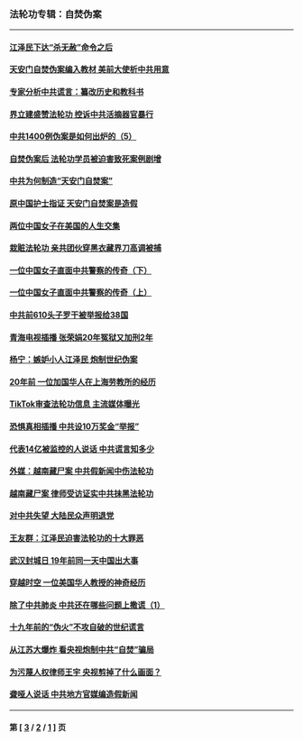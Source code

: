 ### 法轮功专辑：自焚伪案
---
#### [江泽民下达“杀无赦”命令之后](../../pages/nf5562/n13878084.md?09120430) 
#### [天安门自焚伪案编入教材 美前大使析中共用意](../../pages/nf5562/n13791932.md?09120430) 
#### [专家分析中共谎言：纂改历史和教科书](../../pages/nf5562/n13781542.md?09120430) 
#### [界立建盛赞法轮功 控诉中共活摘器官暴行](../../pages/nf5562/n13781971.md?09120430) 
#### [中共1400例伪案是如何出炉的（5）](../../pages/nf5562/n13226831.md?09120430) 
#### [自焚伪案后 法轮功学员被迫害致死案例剧增](../../pages/nf5562/n13190600.md?09120430) 
#### [中共为何制造“天安门自焚案”](../../pages/nf5562/n13183270.md?09120430) 
#### [原中国护士指证 天安门自焚案是造假](../../pages/nf5562/n13172289.md?09120430) 
#### [两位中国女子在美国的人生交集](../../pages/nf5562/n13156138.md?09120430) 
#### [栽赃法轮功 亲共团伙穿黑衣藏界刀高调被捕](../../pages/nf5562/n13073780.md?09120430) 
#### [一位中国女子直面中共警察的传奇（下）](../../pages/nf5562/n12989706.md?09120430) 
#### [一位中国女子直面中共警察的传奇（上）](../../pages/nf5562/n12985072.md?09120430) 
#### [中共前610头子罗干被举报给38国](../../pages/nf5562/n12975419.md?09120430) 
#### [青海电视插播 张荣娟20年冤狱又加刑2年](../../pages/nf5562/n12738166.md?09120430) 
#### [杨宁：嫉妒小人江泽民 炮制世纪伪案](../../pages/nf5562/n12724108.md?09120430) 
#### [20年前 一位加国华人在上海劳教所的经历](../../pages/nf5562/n12707932.md?09120430) 
#### [TikTok审查法轮功信息 主流媒体曝光](../../pages/nf5562/n12362336.md?09120430) 
#### [恐惧真相插播 中共设10万奖金“举报”](../../pages/nf5562/n12306396.md?09120430) 
#### [代表14亿被监控的人说话 中共谎言知多少](../../pages/nf5562/n12297484.md?09120430) 
#### [外媒：越南藏尸案 中共假新闻中伤法轮功](../../pages/nf5562/n12264411.md?09120430) 
#### [越南藏尸案 律师受访证实中共抹黑法轮功](../../pages/nf5562/n12261878.md?09120430) 
#### [对中共失望 大陆民众声明退党](../../pages/nf5562/n12187315.md?09120430) 
#### [王友群：江泽民迫害法轮功的十大罪恶](../../pages/nf5562/n12169074.md?09120430) 
#### [武汉封城日 19年前同一天中国出大事](../../pages/nf5562/n12150901.md?09120430) 
#### [穿越时空  一位美国华人教授的神奇经历](../../pages/nf5562/n12097460.md?09120430) 
#### [除了中共肺炎 中共还在哪些问题上撒谎（1）](../../pages/nf5562/n11955770.md?09120430) 
#### [十九年前的“伪火”不攻自破的世纪谎言](../../pages/nf5562/n11813238.md?09120430) 
#### [从江苏大爆炸 看央视炮制中共“自焚”骗局](../../pages/nf5562/n11140275.md?09120430) 
#### [为污蔑人权律师王宇 央视剪掉了什么画面？](../../pages/nf5562/n11130142.md?09120430) 
#### [聋哑人说话 中共地方官媒编造假新闻](../../pages/nf5562/n11006067.md?09120430) 

---
#### 第 [ [3](./3.md?09120430) / [2](./2.md?09120430) / [1](./1.md?09120430) ] 页
